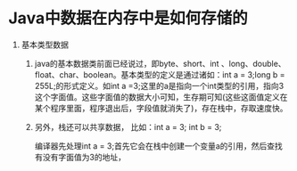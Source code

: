 # **Java中数据在内存中是如何存储的**

1. 基本类型数据

   1. java的基本数据类前面已经说过，即byte、short、int 、long、double、float、char、boolean。基本类型的定义是通过诸如：int a  = 3;long b = 255L;的形式定义。如int a =3;这里的a是指向一个int类型的引用，指向3这个字面值。这些字面值的数据大小可知，生存期可知\(这些这面值定义在某个程序里面，程序退出后，字段值就消失了\)，存在栈中，存取速度快。

   2. 另外，栈还可以共享数据，  比如：int a = 3;  int b = 3;

      编译器先处理int a = 3;首先它会在栈中创建一个变量a的引用，然后查找有没有字面值为3的地址，



